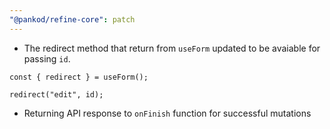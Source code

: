 ```yaml
---
"@pankod/refine-core": patch
---
```


- The redirect method that return from `useForm` updated to be avaiable for passing `id`.

```
const { redirect } = useForm();

redirect("edit", id);
```

- Returning API response to `onFinish` function for successful mutations
